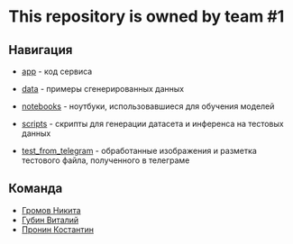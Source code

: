 # This repository is owned by team #1

## Навигация
- [app](https://github.com/sngflu/case_lab/tree/main/app) - код сервиса

- [data](https://github.com/sngflu/case_lab/tree/main/data) - примеры сгенерированных данных

- [notebooks](https://github.com/sngflu/case_lab/tree/main/notebooks) - ноутбуки, использовавшиеся для обучения моделей

- [scripts](https://github.com/sngflu/case_lab/tree/main/scripts) - скрипты для генерации датасета и инференса на тестовых данных

- [test_from_telegram](https://github.com/sngflu/case_lab/tree/main/test_from_telegram) - обработанные изображения и разметка тестового файла, полученного в телеграме

## Команда

- [Громов Никита](https://www.github.com/sngflu)
- [Губин Виталий](https://www.github.com/Tesla0s)
- [Пронин Костантин](https://www.github.com/copron)
